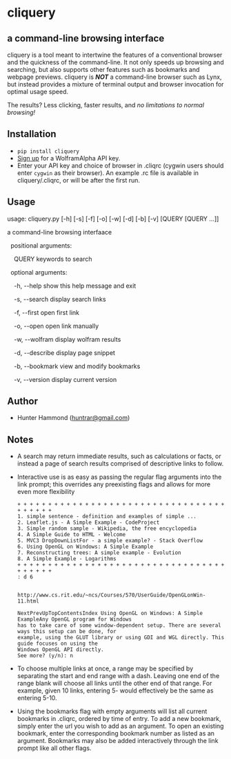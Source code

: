 # cliquery

## a command-line browsing interface
cliquery is a tool meant to intertwine the features of a conventional browser and the quickness of the command-line. It not only speeds up browsing and searching, but also supports other features such as bookmarks and webpage previews. cliquery is **_NOT_** a command-line browser such as Lynx, but instead provides a mixture of terminal output and browser invocation for optimal usage speed.

The results? Less clicking, faster results, and *no limitations to normal browsing!*

## Installation
* `pip install cliquery`
* [Sign up](https://developer.wolframalpha.com/portal/apisignup.html) for a WolframAlpha API key.
* Enter your API key and choice of browser in .cliqrc (cygwin users should enter `cygwin` as their browser). An example .rc file is available in cliquery/.cliqrc, or will be after the first run.

## Usage
usage: cliquery.py [-h] [-s] [-f] [-o] [-w] [-d] [-b] [-v] [QUERY [QUERY ...]]

a command-line browsing interfaace


&nbsp;&nbsp;positional arguments:

&nbsp;&nbsp;&nbsp;&nbsp;QUERY           keywords to search


&nbsp;&nbsp;optional arguments:

&nbsp;&nbsp;&nbsp;&nbsp;-h, --help      show this help message and exit

&nbsp;&nbsp;&nbsp;&nbsp;-s, --search    display search links

&nbsp;&nbsp;&nbsp;&nbsp;-f, --first     open first link

&nbsp;&nbsp;&nbsp;&nbsp;-o, --open      open link manually

&nbsp;&nbsp;&nbsp;&nbsp;-w, --wolfram   display wolfram results

&nbsp;&nbsp;&nbsp;&nbsp;-d, --describe  display page snippet

&nbsp;&nbsp;&nbsp;&nbsp;-b, --bookmark  view and modify bookmarks

&nbsp;&nbsp;&nbsp;&nbsp;-v, --version   display current version


## Author
* Hunter Hammond (huntrar@gmail.com)

## Notes
* A search may return immediate results, such as calculations or facts, or instead a page of search results comprised of descriptive links to follow.

* Interactive use is as easy as passing the regular flag arguments into the link prompt; this overrides any preexisting flags and allows for more even more flexibility
    ```
    + + + + + + + + + + + + + + + + + + + + + + + + + + + + + + + + + + + + + + + +
    1. simple sentence - definition and examples of simple ...
    2. Leaflet.js - A Simple Example - CodeProject
    3. Simple random sample - Wikipedia, the free encyclopedia
    4. A Simple Guide to HTML - Welcome
    5. MVC3 DropDownListFor - a simple example? - Stack Overflow
    6. Using OpenGL on Windows: A Simple Example
    7. Reconstructing trees: A simple example - Evolution
    8. A Simple Example - Logarithms
    + + + + + + + + + + + + + + + + + + + + + + + + + + + + + + + + + + + + + + + +
    : d 6


    http://www.cs.rit.edu/~ncs/Courses/570/UserGuide/OpenGLonWin-11.html

    NextPrevUpTopContentsIndex Using OpenGL on Windows: A Simple ExampleAny OpenGL program for Windows 
    has to take care of some window-dependent setup. There are several ways this setup can be done, for 
    example, using the GLUT library or using GDI and WGL directly. This guide focuses on using the 
    Windows OpenGL API directly.
    See more? (y/n): n
    ```

* To choose multiple links at once, a range may be specified by separating the start and end range with a dash. Leaving one end of the range blank will choose all links until the other end of that range. For example, given 10 links, entering 5- would effectively be the same as entering 5-10.

* Using the bookmarks flag with empty arguments will list all current bookmarks in .cliqrc, ordered by time of entry. To add a new bookmark, simply enter the url you wish to add as an argument. To open an existing bookmark, enter the corresponding bookmark number as listed as an argument. Bookmarks may also be added interactively through the link prompt like all other flags.
